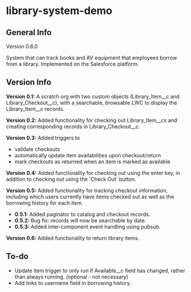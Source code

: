 # library-system-demo
## General Info
Version 0.6.0

System that can track books and AV equipment that employees borrow from a library. Implemented on the Salesforce platform. 

## Version Info
**Version 0.1:** A scratch org with two custom objects (Library_Item__c and Library_Checkout__c), with a searchable, browsable LWC to display the Library_Item__c records. 

**Version 0.2:** Added functionality for checking out Library_Item__cs and creating corresponding records in Library_Checkout__c. 

**Version 0.3:** Added triggers to 
* validate checkouts
* automatically update item availabilities upon checkout/return
* mark checkouts as returned when an item is marked as available

**Version 0.4:** Added functionality for checking out using the enter key, in addition to checking out using the 'Check Out' button. 

**Version 0.5:** Added functionality for tracking checkout information, including which users currently have items checked out as well as the borrowing history for each item. 
* **0.5.1:** Added paginator to catalog and checkout records. 
* **0.5.2:** Bug fix: records will now be searchable by date.
* **0.5.3:** Added inter-component event handling using pubsub.

**Version 0.6:** Added functionality to return library items. 

## To-do
* Update item trigger to only run if Available__c field has changed, rather than always running. (optional - not necessary)
* Add links to username field in borrowing history.